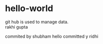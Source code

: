 # hello-world
git hub is used to manage data.<br>
rakhi gupta

commited by shubham
hello 
committed y ridhi
